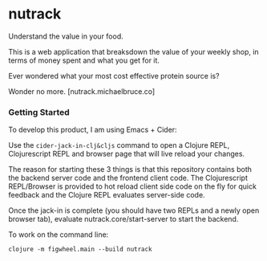# nutrack

Understand the value in your food.

This is a web application that breaksdown the value of your weekly shop, in
terms of money spent and what you get for it.

Ever wondered what your most cost effective protein source is?

Wonder no more. [nutrack.michaelbruce.co]

### Getting Started

To develop this product, I am using Emacs + Cider:

Use the `cider-jack-in-clj&cljs` command to open a Clojure REPL, Clojurescript
REPL and browser page that will live reload your changes.

The reason for starting these 3 things is that this repository contains both the
backend server code and the frontend client code. The Clojurescript REPL/Browser
is provided to hot reload client side code on the fly for quick feedback and the
Clojure REPL evaluates server-side code.

Once the jack-in is complete (you should have two REPLs and a newly open browser
tab), evaluate nutrack.core/start-server to start the backend.

To work on the command line:

`clojure -m figwheel.main --build nutrack`
